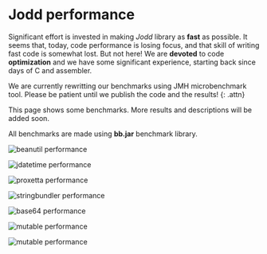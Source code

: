 # Jodd performance

Significant effort is invested in making *Jodd* library as **fast** as
possible. It seems that, today, code performance is losing focus, and
that skill of writing fast code is somewhat lost. But not here! We are
**devoted** to code **optimization** and we have some significant
experience, starting back since days of C and assembler.

We are currently rewritting our benchmarks using JMH microbenchmark tool.
Please be patient until we publish the code and the results!
{: .attn}

This page shows some benchmarks. More results and descriptions will be
added soon.

All benchmarks are made using **bb.jar** benchmark library.

![beanutil performance](beanutil-benchmark.png)

![jdatetime performance](jdate-benchmark.png)

![proxetta performance](proxetta/proxetta-benchmark.png)

![stringbundler performance](stringband-benchmark.png)

![base64 performance](base64-benchmark.png)

![mutable performance](mutable-benchmark.png)

![mutable performance](buffer-benchmark.png)
